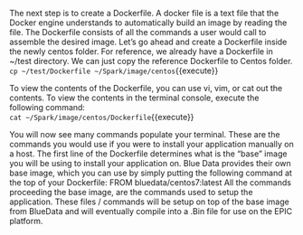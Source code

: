 The next step is to create a Dockerfile. A docker file is a text file that the Docker engine understands to automatically build an image by reading the file. The Dockerfile consists of all the commands a user would call to assemble the desired image. 
Let’s go ahead and create a Dockerfile inside the newly centos folder.
For reference, we already have a Dockerfile in ~/test directory.
We can just copy the reference Dockerfile to Centos folder.<br>
`cp ~/test/Dockerfile ~/Spark/image/centos`{{execute}}

To view the contents of the Dockerfile, you can use vi, vim, or cat out the contents. To view the contents in the terminal console, execute the following command:<br>
`cat ~/Spark/image/centos/Dockerfile`{{execute}}

You will now see many commands populate your terminal. These are the commands you would use if you were to install your application manually on a host. The first line of the Dockerfile determines what is the “base” image you will be using to install your application on. Blue Data provides their own base image, which you can use by simply putting the following command at the top of your Dockerfile: 
FROM bluedata/centos7:latest
All the commands proceeding the base image, are the commands used to setup the application. These files / commands will be setup on top of the base image from BlueData and will eventually compile into a .Bin file for use on the EPIC platform. 
